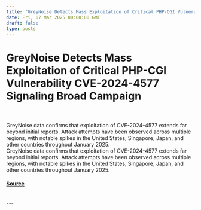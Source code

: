 ```yaml
---
title: "GreyNoise Detects Mass Exploitation of Critical PHP-CGI Vulnerability CVE-2024-4577 Signaling Broad Campaign"
date: Fri, 07 Mar 2025 00:00:00 GMT
draft: false
type: posts
---
```

# GreyNoise Detects Mass Exploitation of Critical PHP-CGI Vulnerability CVE-2024-4577 Signaling Broad Campaign

<br/>

<br/>
‍GreyNoise data confirms that exploitation of CVE-2024-4577 extends far beyond initial reports. Attack attempts have been observed across multiple regions, with notable spikes in the United States, Singapore, Japan, and other countries throughout January 2025. 
<br/>
‍GreyNoise data confirms that exploitation of CVE-2024-4577 extends far beyond initial reports. Attack attempts have been observed across multiple regions, with notable spikes in the United States, Singapore, Japan, and other countries throughout January 2025.

#### [Source](https://www.greynoise.io/blog/mass-exploitation-critical-php-cgi-vulnerability-cve-2024-4577)

<br/>
---
